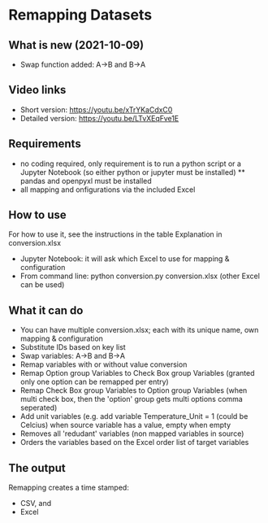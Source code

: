 # Remapping Datasets

## What is new (2021-10-09)
- Swap function added: A->B and B->A

## Video links
- Short version: https://youtu.be/xTrYKaCdxC0
- Detailed version: https://youtu.be/LTvXEqFve1E

## Requirements
* no coding required, only requirement is to run a python script or a Jupyter Notebook (so either python or jupyter must be installed)
** pandas and openpyxl must be installed
* all mapping and onfigurations via the included Excel

## How to use
For how to use it, see the instructions in the table Explanation in conversion.xlsx
* Jupyter Notebook: it will ask which Excel to use for mapping & configuration
* From command line: python conversion.py conversion.xlsx (other Excel can be used)

## What it can do
- You can have multiple conversion.xlsx; each with its unique name, own mapping & configuration
- Substitute IDs based on key list
- Swap variables: A->B and B->A
- Remap variables with or without value conversion
- Remap Option group Variables to Check Box group Variables (granted only one option can be remapped per entry)
- Remap Check Box group Variables to Option group Variables (when multi check box, then the 'option' group gets multi options comma seperated)
- Add unit variables (e.g. add variable Temperature_Unit = 1 (could be Celcius) when source variable has a value, empty when empty
- Removes all 'redudant' variables (non mapped variables in source)
- Orders the variables based on the Excel order list of target variables

## The output
Remapping creates a time stamped:
- CSV, and
- Excel

